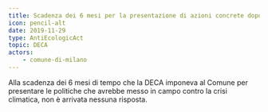 ```yaml
---
title: Scadenza dei 6 mesi per la presentazione di azioni concrete dopo la DECA
icon: pencil-alt
date: 2019-11-29
type: AntiEcologicAct
topic: DECA
actors:
    - comune-di-milano
---
```


Alla scadenza dei 6 mesi di tempo che la DECA imponeva al Comune per presentare le politiche che avrebbe messo in campo contro la crisi climatica, non è arrivata nessuna risposta.

